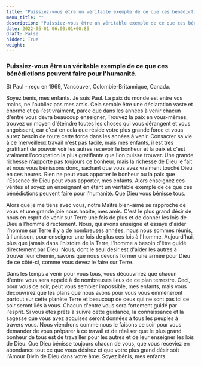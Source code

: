 ```yaml
---
title: "Puissiez-vous être un véritable exemple de ce que ces bénédictions peuvent faire pour l'humanité."
menu_title: ""
description: "Puissiez-vous être un véritable exemple de ce que ces bénédictions peuvent faire pour l'humanité."
date: 2022-06-01 06:00:01+00:85
draft: False
hidden: True
weight:
---
```

### Puissiez-vous être un véritable exemple de ce que ces bénédictions peuvent faire pour l'humanité.

St Paul - reçu en 1969, Vancouver, Colombie-Britannique, Canada.

Soyez bénis, mes enfants. Je suis Paul. La paix du monde est entre vos mains, ne l'oubliez pas mes amis. Cela semble être une déclaration vaste et énorme et ça l'est vraiment, parce que dans les années à venir chacun d'entre vous devra beaucoup enseigner, Trouvez la paix en vous-mêmes, trouvez un moyen d'éteindre toutes les choses qui vous dérangent et vous angoissent, car c'est en cela que réside votre plus grande force et vous aurez besoin de toute cette force dans les années à venir. Consacrer sa vie à ce merveilleux travail n'est pas facile, mais mes enfants, il est très gratifiant de pouvoir voir les autres recevoir le bonheur et la paix et c'est vraiment l'occupation la plus gratifiante que l'on puisse trouver. Une grande richesse n'apporte pas toujours ce bonheur, mais la richesse de Dieu le fait et nous vous bénissons donc, sachant que vous avez vraiment touché Dieu en ces heures. Rien ne peut vous apporter le bonheur ou la paix que l'Essence de Dieu peut vous apporter, mes enfants. Alors enseignez ces vérités et soyez un enseignant en étant un véritable exemple de ce que ces bénédictions peuvent faire pour l'humanité. Que Dieu vous bénisse tous.

Alors que je me tiens avec vous, notre Maître bien-aimé se rapproche de vous et une grande joie nous habite, mes amis. C'est le plus grand désir de nous en esprit de venir sur Terre une fois de plus et de donner les lois de Dieu à l'homme directement. Nous, qui avons enseigné et essayé d'aider l'homme sur Terre il y a de nombreuses années, nous nous sommes réunis, à l'unisson, pour enseigner une fois de plus ces lois à l'homme. Aujourd'hui, plus que jamais dans l'histoire de la Terre, l'homme a besoin d'être guidé directement par Dieu. Nous, dont le seul désir est d'aider les autres à trouver leur chemin, savons que nous devons former une armée pour Dieu de ce côté-ci, comme vous devez le faire sur Terre.

Dans les temps à venir pour vous tous, vous découvrirez que chacun d'entre vous sera appelé à de nombreuses lieux de ce plan terrestre. Ceci, pour vous ce soir, peut vous sembler impossible, mes enfants, mais vous découvrirez que les plans que nous avons pour vous vous emmèneront partout sur cette planète Terre et beaucoup de ceux qui ne sont pas ici ce soir seront liés à vous. Chacun d'entre vous sera fortement guidé par l'esprit. Si vous êtes prêts à suivre cette guidance, la connaissance et la sagesse que vous avez acquises seront données à tous les peuples à travers vous. Nous viendrons comme nous le faisons ce soir pour vous demander de vous préparer à ce travail et de réaliser que le plus grand bonheur de tous est de travailler pour les autres et de leur enseigner les lois de Dieu. Que Dieu bénisse toujours chacun de vous, que vous receviez en abondance tout ce que vous désirez et que votre plus grand désir soit l'Amour Divin de Dieu dans votre âme. Soyez bénis, mes enfants.
